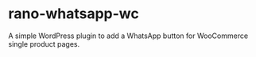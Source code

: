 # rano-whatsapp-wc
A simple WordPress plugin to add a WhatsApp button for WooCommerce single product pages.
